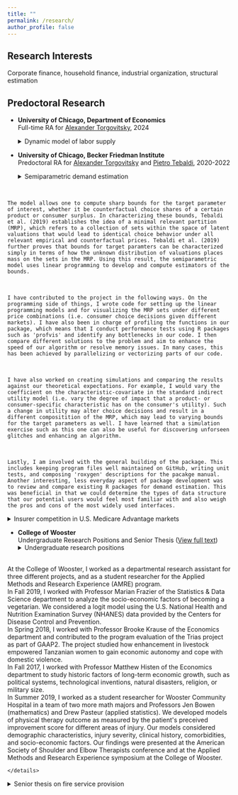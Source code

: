 ```yaml
---
title: ""
permalink: /research/
author_profile: false
---
```

## Research Interests

Corporate finance, household finance, industrial organization, structural estimation


## Predoctoral Research
* <strong>University of Chicago, Department of Economics</strong><br>
Full-time RA for [Alexander Torgovitsky](https://a-torgovitsky.github.io), 2024 <br>
  <details>
  <summary>Dynamic model of labor supply</summary>
  <br> 

    Before starting graduate school at UIUC Gies, I briefly (for about six months) worked as a research assistant for Professor Alexander Torgovitsky on an econometrics proejct studying whether experiments can validate structural models. 
    <br>
    
    I was in charge of reviewing and profiling a program written in Julia that solved a dynamic model of labor supply. My report included a summary of this model and a detailed description of how we solved the model using backward induction. Although I did not write the original code, I contributed to speeding up the program and choosing the most appropriate non-linear optimization solver and algorithm for our problem. Overall, I learned how one can write and solve a behavioral model involving stochastic utility shocks and gained experience in estimating a structural model. 
    <br>

    I also worked on developing a pipeline for the project using task management softwares such as Snakemake, Nextflow and Scriptflow. Wikipedia defines these as softwares used for composing and executing a series of computational and data manipulation steps (i.e. workflows) in a scientific application. Since the project involved a very large number of simulations and estimations, I developed code scripts for orchestrating job submissions on the university computer networks. 

  </details>

* <strong>University of Chicago, Becker Friedman Institute</strong><br>
Predoctoral RA for [Alexander Torgovitsky](https://a-torgovitsky.github.io) and [Pietro Tebaldi](https://www.pietrotebaldi.com), 2020-2022 <br>
  <details>
  <summary>Semiparametric demand estimation</summary>
  <br> 

    I work with Professor Alexander Torgovitsky at the University of Chicago to develop an R package for semiparametric demand estimation. The econometric method embodied in this project is an extension of the nonparametric discrete choice model presented in [Tebaldi, Torgovitsky, and Yang (Econometrica 2023)](https://onlinelibrary.wiley.com/doi/abs/10.3982/ECTA17215). The nonparametric model relaxes distributional assumptions about the latent valuations behind a consumer's utility, whereas in traditional approaches, the valuations are specified to be in a parametric family. (For example, the logit model requires that the latent valuations follow type I extreme value distribution.) The semiparametric model is similar in that it leaves the distribution of valuations unspecified, but it differs from the nonparametric model in that it parametrizes the impact of observable consumer- and product-specific characteristics on indirect utility with a linear function. 
<br>

    The model allows one to compute sharp bounds for the target parameter of interest, whether it be counterfactual choice shares of a certain product or consumer surplus. In characterizing these bounds, Tebaldi et al. (2019) establishes the idea of a minimal relevant partition (MRP), which refers to a collection of sets within the space of latent valuations that would lead to identical choice behavior under all relevant empirical and counterfactual prices. Tebaldi et al. (2019) further proves that bounds for target paramters can be characterized simply in terms of how the unknown distribution of valuations places mass on the sets in the MRP. Using this result, the semiparametric model uses linear programming to develop and compute estimators of the bounds.
<br>

    I have contributed to the project in the following ways. On the programming side of things, I wrote code for setting up the linear programming models and for visualizing the MRP sets under different price combinations (i.e. consumer choice decisions given different markets). I have also been in charge of profiling the functions in our package, which means that I conduct performance tests using R packages such as 'profvis' and identify any bottlenecks in our code. I then compare different solutions to the problem and aim to enhance the speed of our algorithm or resolve memory issues. In many cases, this has been achieved by parallelizing or vectorizing parts of our code. 
<br>

    I have also worked on creating simulations and comparing the results against our theoretical expectations. For example, I would vary the coefficient on the characteristic-covariate in the standard indirect utility model (i.e. vary the degree of impact that a product- or consumer-specific characteristic has on the consumer's utility). Such a change in utility may alter choice decisions and result in a different compositition of the MRP, which may lead to varying bounds for the target parameters as well. I have learned that a simulation exercise such as this one can also be useful for discovering unforseen glitches and enhancing an algorithm. 
<br>

    Lastly, I am involved with the general building of the package. This includes keeping program files well maintained on GitHub, writing unit tests, and composing 'roxygen' descriptions for the pacakge manual. Another interesting, less everyday aspect of package development was to review and compare existing R packages for demand estimation. This was beneficial in that we could determine the types of data structure that our potential users would feel most familiar with and also weigh the pros and cons of the most widely used interfaces. 
  </details>

  <details>
  <summary>Insurer competition in U.S. Medicare Advantage markets</summary>
<br> 

    Working with Professor Pietro Tebaldi at Columbia University and his coauthors, I contribute to a project that investigates the value of adding a 'public option' to health insurance exchanges. We consider the Medicare Advantage (MA) program, under which Medicare beneficiaries can opt out of Traditional Medicare (TM) program and enroll in a private-sector insurance plan. The MA program was implemented to diversify the consumer's choice set and to reduce healthcare costs through increased insurer competition. To provide some context, I breifly discuss below the institutional detail of the two programs.   
<br> 
    
    There are a few notable differences between TM and MA. First, coverage: TM only includes Medicare Part A (inpatient) and Part B (outpatient) and requires a separate enrollment for Part D (prescription drug), whereas MA plans are bundled with Parts A, B, and D and usually offer additional benefits such as hearing, dental, or vision. Second, cost structure: TM adopts a fee-for-service payment model and does not have a yearly limit on out-of-pocket costs, whereas MA plans usually do impose such limits for Part A and B services. Lastly, access to providers: TM allows beneficiaries to use any doctor or hospital that takes Medicare, whereas the choice of MA beneficiaries are constrained by the MA plan's provider network and service area.  
<br> 
    
    An interesting aspect of the MA program is the price negotiation that occurs between insurers and providers. Under TM, providers are reimbursed with a fee (calculated by a formula) for each service provided to the beneficiary. They cannot negotiate the payment rate but may choose to reject the rate and opt out of Medicare. On the contrary, under MA, providers have bargaining power against insurers and can form networks with other providers. In this unique setting, insurer competition becomes an important determinant of negotiated hospital prices and overall welfare in the U.S. healthcare industry. Ho and Lee (2017) identify and quantify this mechanism in much detail.  
<br> 
    
    I have contributed to the demand estimation side of the project by augmenting the model presented in Curto, Einav, Levin, and Bhattacharya (2021). We estimate a nested logit model of MA plan demand that accounts for hospital networks and their heterogeneity across plans. To do so, I work with large administrative data sets provided by the Centers for Medicare & Medicaid Services on plan bid, benefits, enrollment, and penetration rates across U.S. counties, while also managing data on hospital and physician networks. The compiled data allow us to derive the demand elasticities which are needed to observe equilibrium outcomes in counterfactual excercies and policy experiments.

  </details>

* <strong>College of Wooster</strong><br>
Undergraduate Research Positions and Senior Thesis ([View full text](https://openworks.wooster.edu/cgi/viewcontent.cgi?article=11861&context=independentstudy))
  <details>
  <summary>Undergraduate research positions</summary>
<br> 
    At the College of Wooster, I worked as a departmental research assistant for three different projects, and as a student researcher for the Applied Methods and Research Experience (AMRE) program. 
<br> 
    In Fall 2019, I worked with Professor Marian Frazier of the Statistics & Data Science department to analyze the socio-economic factors of becoming a vegetarian. We considered a logit model using the U.S. National Health and Nutrition Examination Survey (NHANES) data provided by the Centers for Disease Control and Prevention. 
<br> 
    In Spring 2018, I worked with Professor Brooke Krause of the Economics department and contributed to the program evaluation of the Trias project as part of GAAP2. The project studied how enhancement in livestock empowered Tanzanian women to gain economic autonomy and cope with domestic violence. 
<br> 
    In Fall 2017, I worked with Professor Matthew Histen of the Economics department to study historic factors of long-term economic growth, such as political systems, technological inventions, natural disasters, religion, or military size.
<br> 
    In Summer 2019, I worked as a student researcher for Wooster Community Hospital in a team of two more math majors and Professors Jen Bowen (mathematics) and Drew Pasteur (applied statistics). We developed models of physical therapy outcome as measured by the patient's preceived improvement score for different areas of injury. Our models considered demographic characteristics, injury severity, clinical history, comorbidities, and socio-economic factors. Our findings were presented at the American Society of Shoulder and Elbow Therapists conference and at the Applied Methods and Research Experience symposium at the College of Wooster.  

    </details>

  <details>
  <summary>Senior thesis on fire service provision</summary>
<br> 
    Title: A Theory of Fire Service Provision: With an empirical analysis of response time, suppression time, and service output
<br> 
    Advisors: Jim Burnell (Economics), Marian Frazier (Statistics)
<br> 
    Funding: Henry J. Copeland Independent Study Grant ($1490.40), April 2019
<br> 
    Abstract: I introduce a two-stage theoretical framework of fire services that justifies the status of response time as a factor input. In the first stage, the provincial government distributes a budget to its cities, resulting in varied numbers of firefighters and fire engines in each city. In the second stage, each city fire department places its fire stations at spatially optimal locations that minimize expected response times. When a fire occurs, the outputs from these two stages are actualized into dispatch level, response time, and suppression time. These intermediate outputs are then transformed into inputs for producing service output, which I measure in terms of fire spread. Using data on 49,000 fire dispatches that occurred in Gyeonggi Province, South Korea in 2014- 2018, I estimate a set of models for the above outputs. I find evidence for increasing returns to population scale and an 1.9% increase in the number of severe fire outcomes associated with a one-minute delay in response times.

  </details>